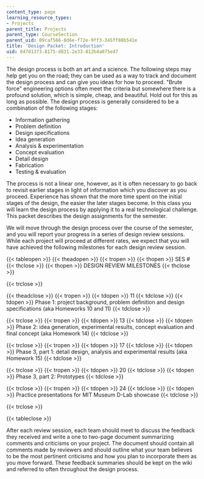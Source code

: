 ```yaml
---
content_type: page
learning_resource_types:
- Projects
parent_title: Projects
parent_type: CourseSection
parent_uid: 09caf566-8d6e-f72e-9ff3-345ff88b541e
title: 'Design Packet: Introduction'
uid: 847d1373-8175-d031-2e33-812b4a075e47
---
```


The design process is both an art and a science. The following steps may help get you on the road; they can be used as a way to track and document the design process and can give you ideas for how to proceed. "Brute force" engineering options often meet the criteria but somewhere there is a profound solution, which is simple, cheap, and beautiful. Hold out for this as long as possible. The design process is generally considered to be a combination of the following stages:

*   Information gathering
*   Problem definition
*   Design specifications
*   Idea generation
*   Analysis & experimentation
*   Concept evaluation
*   Detail design
*   Fabrication
*   Testing & evaluation

The process is not a linear one, however, as it is often necessary to go back to revisit earlier stages in light of information which you discover as you proceed. Experience has shown that the more time spent on the initial stages of the design, the easier the later stages become. In this class you will learn the design process by applying it to a real technological challenge. This packet describes the design assignments for the semester.

We will move through the design process over the course of the semester, and you will report your progress in a series of design review sessions. While each project will proceed at different rates, we expect that you will have achieved the following milestones for each design review session.

{{< tableopen >}}
{{< theadopen >}}
{{< tropen >}}
{{< thopen >}}
SES #
{{< thclose >}}
{{< thopen >}}
DESIGN REVIEW MILESTONES
{{< thclose >}}

{{< trclose >}}

{{< theadclose >}}
{{< tropen >}}
{{< tdopen >}}
11
{{< tdclose >}}
{{< tdopen >}}
Phase 1: project background, problem definition and design specifications (aka Homeworks 10 and 11)
{{< tdclose >}}

{{< trclose >}}
{{< tropen >}}
{{< tdopen >}}
13
{{< tdclose >}}
{{< tdopen >}}
Phase 2: idea generation, experimental results, concept evaluation and final concept (aka Homework 14)
{{< tdclose >}}

{{< trclose >}}
{{< tropen >}}
{{< tdopen >}}
17
{{< tdclose >}}
{{< tdopen >}}
Phase 3, part 1: detail design, analysis and experimental results (aka Homework 15)
{{< tdclose >}}

{{< trclose >}}
{{< tropen >}}
{{< tdopen >}}
20
{{< tdclose >}}
{{< tdopen >}}
Phase 3, part 2: Prototypes
{{< tdclose >}}

{{< trclose >}}
{{< tropen >}}
{{< tdopen >}}
24
{{< tdclose >}}
{{< tdopen >}}
Practice presentations for MIT Museum D-Lab showcase
{{< tdclose >}}

{{< trclose >}}

{{< tableclose >}}

After each review session, each team should meet to discuss the feedback they received and write a one to two-page document summarizing comments and criticisms on your project. The document should contain all comments made by reviewers and should outline what your team believes to be the most pertinent criticisms and how you plan to incorporate them as you move forward. These feedback summaries should be kept on the wiki and referred to often throughout the design process.